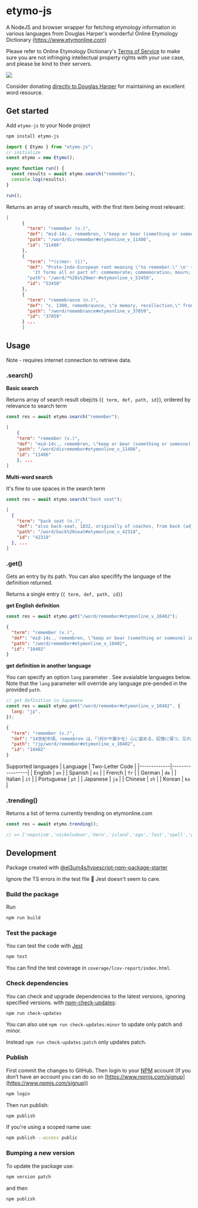 # etymo-js

A NodeJS and browser wrapper for fetching etymology information in various languages from Douglas Harper's wonderful Online Etymology Dictionary (https://www.etymonline.com)

Please refer to Online Etymology Dictionary's [Terms of Service](https://www.etymonline.com/legal/terms) to make sure you are not infringing intellectual property rights with your use case, and please be kind to their servers.

<a href="https://www.buymeacoffee.com/clairefro"><img src="https://img.buymeacoffee.com/button-api/?text=Buy me a potato&emoji=🍠&slug=clairefro&button_colour=FFDD00&font_colour=000000&font_family=Cookie&outline_colour=000000&coffee_colour=ffffff" /></a>

Consider donating [directly to Douglas Harper](https://www.patreon.com/etymonline?utm_source=etymonline.com&utm_campaign=footer_link&utm_medium=website) for maintaining an excellent word resource.

## Get started

Add `etymo-js` to your Node project

```bash
npm install etymo-js
```

```js
import { Etymo } from "etymo-js";
// initialize
const etymo = new Etymo();

async function run() {
  const results = await etymo.search("remember");
  console.log(results);
}

run();
```

Returns an array of search results, with the first item being most relevant:

```json
[
      {
        "term": "remember (v.)",
        "def": "mid-14c., remembren, \"keep or bear (something or someone) in mind, retain in the memory, preserve unforgotten,\" from Old French remembrer [...]",
        "path": "/word/disremember#etymonline_v_11486",
        "id": "11486"
      },
      {
        "term": "*(s)mer- (1)",
        "def": "Proto-Indo-European root meaning \"to remember.\" \n' +
          'It forms all or part of: commemorate; commemoration; mourn; memo; memoir; memorable; memorandum; memorial [...]"
        "path": "/word/*%28s%29mer-#etymonline_v_53458",
        "id": "53458"
      },
      {
        "term": "remembrance (n.)",
        "def": "c. 1300, remembraunce, \"a memory, recollection,\" from Old French remembrance (11c.), from remembrer (see remember). From late 14c. as \"consideration, reflection; present consciousness [...]",
        "path": "/word/remembrance#etymonline_v_37059",
        "id": "37059"
      } ...
      ]
```

## Usage

Note - requires internet connection to retrieve data.

### .search()

**Basic search**

Returns array of search result obejcts (`{ term, def, path, id}`), ordered by relevance to search term

```js
const res = await etymo.search("remember");
```

```json
[
    {
    "term": "remember (v.)",
    "def": "mid-14c., remembren, \"keep or bear (something or someone) in mind, retain in the memory, preserve unforgotten,\" from Old French remembrer [...]",
    "path": "/word/disremember#etymonline_v_11486",
    "id": "11486"
    }, ...
]
```

**Multi-word search**

It's fine to use spaces in the search term

```js
const res = await etymo.search("back seat");
```

```json
[
  {
    "term": "back seat (n.)",
    "def": "also back-seat, 1832, originally of coaches, from back (adj.) + seat (n.). Used figuratively for \"less or least prominent position\" by 1868. Back-seat driver \"passenger who gives the driver unwanted advice\" is [...]",
    "path": "/word/back%20seat#etymonline_v_42318",
    "id": "42318"
  }, ...
]
```

### .get()

Gets an entry by its path. You can also specifify the language of the definition returned.

Returns a single entry (`{ term, def, path, id}`)

**get English definition**

```js
const res = await etymo.get("/word/remember#etymonline_v_10402");
```

```json
{
  "term": "remember (v.)",
  "def": "mid-14c., remembren, \"keep or bear (something or someone) in mind, retain in the memory, preserve unforgotten,\" from Old French remembrer \"remember, recall, bring to mind\" (11c.)[...]",
  "path": "/word/remember#etymonline_v_10402",
  "id": "10402"
}
```

**get definition in another language**

You can specify an option `lang` parameter . See avaialable languages below. Note that the `lang` parameter will override any language pre-pended in the provided `path`.

```js
// get definition in Japanese
const res = await etymo.get("/word/remember#etymonline_v_10402", {
  lang: "jp",
});
```

```json
{
  "term": "remember (v.)",
  "def": "14世紀中頃、remembren は、「（何かや誰かを）心に留める、記憶に保つ、忘れないようにする」という意味で使われました。これは、古フランス語の remembrer「思い出す、思い起こす」（11世紀）から来ており、ラテン語の rememorari「思い出す、記憶する」から派生したものです。これは、re-「再び」（re- を参照） [...]",
  "path": "/jp/word/remember#etymonline_v_10402",
  "id": "10402"
}
```

Supported languages
| Language | Two-Letter Code |
|-------------|-----------------|
| English | `en` |
| Spanish | `es` |
| French | `fr` |
| German | `de` |
| Italian | `it` |
| Portuguese | `pt` |
| Japanese | `ja` |
| Chinese | `zh` |
| Korean | `ko` |

### .trending()

Returns a list of terms currently trending on etymonline.com

```js
const res = await etymo.trending();

// => ['nepotism','nickelodeon','hero','island','ego','fast','spell','gospel','father','confidence']
```

## Development

Package created with [@el3um4s/typescript-npm-package-starter](https://www.npmjs.com/package/@el3um4s/typescript-npm-package-starter)

Ignore the TS errors in the test file 🤷 Jest doesn't seem to care.

### Build the package

Run

```bash
npm run build
```

### Test the package

You can test the code with [Jest](https://jestjs.io/)

```bash
npm test
```

You can find the test coverage in `coverage/lcov-report/index.html`.

### Check dependencies

You can check and upgrade dependencies to the latest versions, ignoring specified versions. with [npm-check-updates](https://www.npmjs.com/package/npm-check-updates):

```bash
npm run check-updates
```

You can also use `npm run check-updates:minor` to update only patch and minor.

Instead `npm run check-updates:patch` only updates patch.

### Publish

First commit the changes to GitHub. Then login to your [NPM](https://www.npmjs.com) account (If you don’t have an account you can do so on [https://www.npmjs.com/signup](https://www.npmjs.com/signup))

```bash
npm login
```

Then run publish:

```bash
npm publish
```

If you're using a scoped name use:

```bash
npm publish --access public
```

### Bumping a new version

To update the package use:

```bash
npm version patch
```

and then

```bash
npm publish
```
